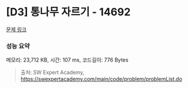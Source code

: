 # [D3] 통나무 자르기 - 14692 

[문제 링크](https://swexpertacademy.com/main/code/problem/problemDetail.do?contestProbId=AYJW0g-qlO8DFASv) 

### 성능 요약

메모리: 23,712 KB, 시간: 107 ms, 코드길이: 776 Bytes



> 출처: SW Expert Academy, https://swexpertacademy.com/main/code/problem/problemList.do
